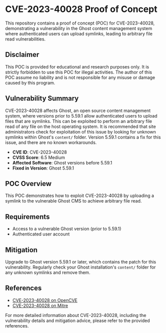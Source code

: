 # CVE-2023-40028 Proof of Concept

This repository contains a proof of concept (POC) for CVE-2023-40028, demonstrating a vulnerability in the Ghost content management system where authenticated users can upload symlinks, leading to arbitrary file read vulnerabilities.

## Disclaimer

This POC is provided for educational and research purposes only. It is strictly forbidden to use this POC for illegal activities. The author of this POC assume no liability and is not responsible for any misuse or damage caused by this program.

## Vulnerability Summary

CVE-2023-40028 affects Ghost, an open source content management system, where versions prior to 5.59.1 allow authenticated users to upload files that are symlinks. This can be exploited to perform an arbitrary file read of any file on the host operating system. It is recommended that site administrators check for exploitation of this issue by looking for unknown symlinks within Ghost's `content/` folder. Version 5.59.1 contains a fix for this issue, and there are no known workarounds.

- **CVE ID**: CVE-2023-40028
- **CVSS Score**: 6.5 Medium
- **Affected Software**: Ghost versions before 5.59.1
- **Fixed in Version**: Ghost 5.59.1

## POC Overview

This POC demonstrates how to exploit CVE-2023-40028 by uploading a symlink to the vulnerable Ghost CMS to achieve arbitrary file read.

## Requirements

- Access to a vulnerable Ghost version (prior to 5.59.1)
- Authenticated user account

## Mitigation

Upgrade to Ghost version 5.59.1 or later, which contains the patch for this vulnerability. Regularly check your Ghost installation's `content/` folder for any unknown symlinks and remove them.

## References

- [CVE-2023-40028 on OpenCVE](https://www.opencve.io/cve/CVE-2023-40028)
- [CVE-2023-40028 on Mitre](https://cve.mitre.org/cgi-bin/cvename.cgi?name=CVE-2023-40028)

For more detailed information about CVE-2023-40028, including the vulnerability details and mitigation advice, please refer to the provided references.
